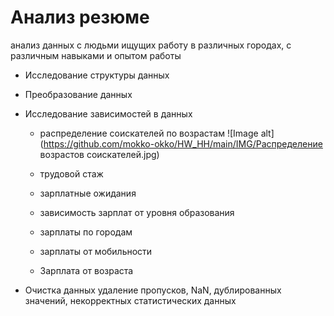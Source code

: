 # Анализ резюме
анализ данных с людьми ищущих работу в различных городах, с различным навыками и опытом работы

* Исследование структуры данных
* Преобразование данных
* Исследование зависимостей в данных
  * распределение соискателей по возрастам
    ![Image alt](https://github.com/mokko-okko/HW_HH/main/IMG/Распределение возрастов соискателей.jpg)
    
    
  * трудовой стаж
  * зарплатные ожидания
  * зависимость зарплат от уровня образования
  * зарплаты по городам
  * зарплаты от мобильности
  * Зарплата от возраста 
  
* Очистка данных
удаление пропусков, NaN, дублированных значений,  некорректных статистических данных  



